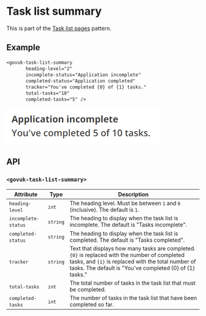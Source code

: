 # Task list summary

This is part of the [Task list pages](https://design-system.service.gov.uk/patterns/task-list-pages/) pattern.

## Example

```razor
<govuk-task-list-summary
       heading-level="2"
       incomplete-status="Application incomplete"
       completed-status="Application completed"
       tracker="You've completed {0} of {1} tasks."
       total-tasks="10"
       completed-tasks="5" />
```

![Panel](../images/task-list-summary.png)

## API

### `<govuk-task-list-summary>`

| Attribute           | Type     | Description                                                                                                                                                                                                      |
| ------------------- | -------- | ---------------------------------------------------------------------------------------------------------------------------------------------------------------------------------------------------------------- |
| `heading-level`     | `int`    | The heading level. Must be between `1` and `6` (inclusive). The default is `1`.                                                                                                                                  |
| `incomplete-status` | `string` | The heading to display when the task list is incomplete. The default is "Tasks incomplete".                                                                                                                      |
| `completed-status`  | `string` | The heading to display when the task list is completed. The default is "Tasks completed".                                                                                                                        |
| `tracker`           | `string` | Text that displays how many tasks are completed. `{0}` is replaced with the number of completed tasks, and `{1}` is replaced with the total number of tasks. The default is "You've completed {0} of {1} tasks." |
| `total-tasks`       | `int`    | The total number of tasks in the task list that must be completed.                                                                                                                                               |
| `completed-tasks`   | `int`    | The number of tasks in the task list that have been completed so far.                                                                                                                                            |
